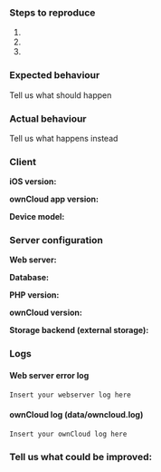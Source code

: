 <!--
Thanks for reporting issues back to this repository, you contributons are much appriciated! This is the issue tracker of the ownCloud iOS app.

To make it possible for us to help you please fill out below information carefully.
--> 
<!--
## If you found a bug:
--> 
### Steps to reproduce
1.
2.
3.

### Expected behaviour
Tell us what should happen

### Actual behaviour
Tell us what happens instead

### Client
**iOS version:**

**ownCloud app version:**

**Device model:**

### Server configuration
**Web server:**

**Database:**

**PHP version:**

**ownCloud version:**

**Storage backend (external storage):**

### Logs
#### Web server error log
```
Insert your webserver log here
```

#### ownCloud log (data/owncloud.log)
```
Insert your ownCloud log here
```
<!--
## If you have suggestions of enhancements
--> 
### Tell us what could be improved:
